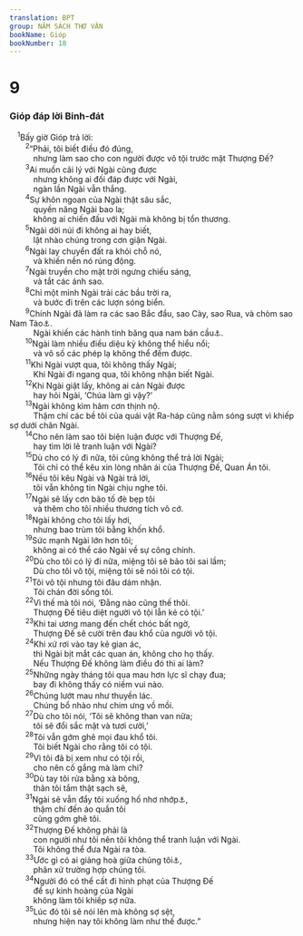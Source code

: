 ```yaml
---
translation: BPT
group: NĂM SÁCH THƠ VĂN
bookName: Gióp 
bookNumber: 18
---
```


<div class="title"><h1>9</h1><h3>Gióp đáp lời Binh-đát</h3></div>
<span class="verse giop_9_1"> <sup>1</sup>Bấy giờ Gióp trả lời:<br/></span>
<span class="verse giop_9_2">  <sup>2</sup>“Phải, tôi biết điều đó đúng,<br/>   nhưng làm sao cho con người được vô tội trước mặt Thượng Đế?<br/></span>
<span class="verse giop_9_3">  <sup>3</sup>Ai muốn cãi lý với Ngài cũng được<br/>   nhưng không ai đối đáp được với Ngài,<br/>   ngàn lần Ngài vẫn thắng.<br/></span>
<span class="verse giop_9_4">  <sup>4</sup>Sự khôn ngoan của Ngài thật sâu sắc,<br/>   quyền năng Ngài bao la;<br/>   không ai chiến đấu với Ngài mà không bị tổn thương.<br/></span>
<span class="verse giop_9_5">  <sup>5</sup>Ngài dời núi đi không ai hay biết,<br/>   lật nhào chúng trong cơn giận Ngài.<br/></span>
<span class="verse giop_9_6">  <sup>6</sup>Ngài lay chuyển đất ra khỏi chỗ nó,<br/>   và khiến nền nó rúng động.<br/></span>
<span class="verse giop_9_7">  <sup>7</sup>Ngài truyền cho mặt trời ngưng chiếu sáng,<br/>   và tắt các ánh sao.<br/></span>
<span class="verse giop_9_8">  <sup>8</sup>Chỉ một mình Ngài trải các bầu trời ra,<br/>   và bước đi trên các lượn sóng biển.<br/></span>
<span class="verse giop_9_9">  <sup>9</sup>Chính Ngài đã làm ra các sao Bắc đẩu, sao Cày, sao Rua, và chòm sao Nam Tào<a data-toggle="tooltip" data-placement="bottom" title="Tên của các chòm sao quen thuộc trên bầu trời.">⚓</a>.<br/>   Ngài khiến các hành tinh băng qua nam bán cầu<a data-toggle="tooltip" data-placement="bottom" title="Nguyên văn, “Các phòng của phương Nam” hay “các phòng của Thê-man.” Đây có thể là các hành tinh hay 12 chòm sao trong cung hoàng đạo. Nhìn từ phía bắc xích đạo, các hành tinh nầy hình như băng qua nam bán cầu.">⚓</a>.<br/></span>
<span class="verse giop_9_10">  <sup>10</sup>Ngài làm nhiều điều diệu kỳ không thể hiểu nổi;<br/>   và vô số các phép lạ không thể đếm được.<br/></span>
<span class="verse giop_9_11">  <sup>11</sup>Khi Ngài vượt qua, tôi không thấy Ngài;<br/>   Khi Ngài đi ngang qua, tôi không nhận biết Ngài.<br/></span>
<span class="verse giop_9_12">  <sup>12</sup>Khi Ngài giật lấy, không ai cản Ngài được<br/>   hay hỏi Ngài, ‘Chúa làm gì vậy?’<br/></span>
<span class="verse giop_9_13">  <sup>13</sup>Ngài không kìm hãm cơn thịnh nộ.<br/>   Thậm chí các bề tôi của quái vật Ra-háp cũng nằm sóng sượt vì khiếp sợ dưới chân Ngài.<br/></span>
<span class="verse giop_9_14">  <sup>14</sup>Cho nên làm sao tôi biện luận được với Thượng Đế,<br/>   hay tìm lời lẽ tranh luận với Ngài?<br/></span>
<span class="verse giop_9_15">  <sup>15</sup>Dù cho có lý đi nữa, tôi cũng không thể trả lời Ngài;<br/>   Tôi chỉ có thể kêu xin lòng nhân ái của Thượng Đế, Quan Án tôi.<br/></span>
<span class="verse giop_9_16">  <sup>16</sup>Nếu tôi kêu Ngài và Ngài trả lời,<br/>   tôi vẫn không tin Ngài chịu nghe tôi.<br/></span>
<span class="verse giop_9_17">  <sup>17</sup>Ngài sẽ lấy cơn bão tố đè bẹp tôi<br/>   và thêm cho tôi nhiều thương tích vô cớ.<br/></span>
<span class="verse giop_9_18">  <sup>18</sup>Ngài không cho tôi lấy hơi,<br/>   nhưng bao trùm tôi bằng khốn khổ.<br/></span>
<span class="verse giop_9_19">  <sup>19</sup>Sức mạnh Ngài lớn hơn tôi;<br/>   không ai có thể cáo Ngài về sự công chính.<br/></span>
<span class="verse giop_9_20">  <sup>20</sup>Dù cho tôi có lý đi nữa, miệng tôi sẽ bảo tôi sai lầm;<br/>   Dù cho tôi vô tội, miệng tôi sẽ nói tôi có tội.<br/></span>
<span class="verse giop_9_21">  <sup>21</sup>Tôi vô tội nhưng tôi đâu dám nhận.<br/>   Tôi chán đời sống tôi.<br/></span>
<span class="verse giop_9_22">  <sup>22</sup>Vì thế mà tôi nói, ‘Đằng nào cũng thế thôi.<br/>   Thượng Đế tiêu diệt người vô tội lẫn kẻ có tội.’<br/></span>
<span class="verse giop_9_23">  <sup>23</sup>Khi tai ương mang đến chết chóc bất ngờ,<br/>   Thượng Đế sẽ cười trên đau khổ của người vô tội.<br/></span>
<span class="verse giop_9_24">  <sup>24</sup>Khi xứ rơi vào tay kẻ gian ác,<br/>   thì Ngài bịt mắt các quan án, không cho họ thấy.<br/>   Nếu Thượng Đế không làm điều đó thì ai làm?<br/></span>
<span class="verse giop_9_25">  <sup>25</sup>Những ngày tháng tôi qua mau hơn lực sĩ chạy đua;<br/>   bay đi không thấy có niềm vui nào.<br/></span>
<span class="verse giop_9_26">  <sup>26</sup>Chúng lướt mau như thuyền lác.<br/>   Chúng bổ nhào như chim ưng vồ mồi.<br/></span>
<span class="verse giop_9_27">  <sup>27</sup>Dù cho tôi nói, ‘Tôi sẽ không than van nữa;<br/>   tôi sẽ đổi sắc mặt và tươi cười,’<br/></span>
<span class="verse giop_9_28">  <sup>28</sup>Tôi vẫn gớm ghê mọi đau khổ tôi.<br/>   Tôi biết Ngài cho rằng tôi có tội.<br/></span>
<span class="verse giop_9_29">  <sup>29</sup>Vì tôi đã bị xem như có tội rồi,<br/>   cho nên cố gắng mà làm chi?<br/></span>
<span class="verse giop_9_30">  <sup>30</sup>Dù tay tôi rửa bằng xà bông,<br/>   thân tôi tắm thật sạch sẽ,<br/></span>
<span class="verse giop_9_31">  <sup>31</sup>Ngài sẽ vẫn đẩy tôi xuống hố nhơ nhớp<a data-toggle="tooltip" data-placement="bottom" title="Mồ mả, nơi xác chết sình thúi.">⚓</a>,<br/>   thậm chí đến áo quần tôi<br/>   cũng gớm ghê tôi.<br/></span>
<span class="verse giop_9_32">  <sup>32</sup>Thượng Đế không phải là<br/>   con người như tôi nên tôi không thể tranh luận với Ngài.<br/>   Tôi không thể đưa Ngài ra tòa.<br/></span>
<span class="verse giop_9_33">  <sup>33</sup>Ước gì có ai giảng hoà giữa chúng tôi<a data-toggle="tooltip" data-placement="bottom" title="Hay “người lắng nghe cả đôi bên.”">⚓</a>,<br/>   phân xử trường hợp chúng tôi.<br/></span>
<span class="verse giop_9_34">  <sup>34</sup>Người đó có thể cất đi hình phạt của Thượng Đế<br/>   để sự kinh hoàng của Ngài<br/>   không làm tôi khiếp sợ nữa.<br/></span>
<span class="verse giop_9_35">  <sup>35</sup>Lúc đó tôi sẽ nói lên mà không sợ sệt,<br/>   nhưng hiện nay tôi không làm như thế được.”<br/></span>
